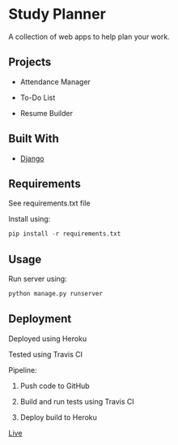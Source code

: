# Study Planner

A collection of web apps to help plan your work.

## Projects

* Attendance Manager

* To-Do List

* Resume Builder

## Built With

* [Django](https://www.djangoproject.com/)

## Requirements

See requirements.txt file

Install using:

```python
pip install -r requirements.txt
```

## Usage

Run server using:

```python
python manage.py runserver
```

## Deployment

Deployed using Heroku

Tested using Travis CI

Pipeline:

1. Push code to GitHub

2. Build and run tests using Travis CI

3. Deploy build to Heroku

[Live](https://django-apps-vj.herokuapp.com/)
